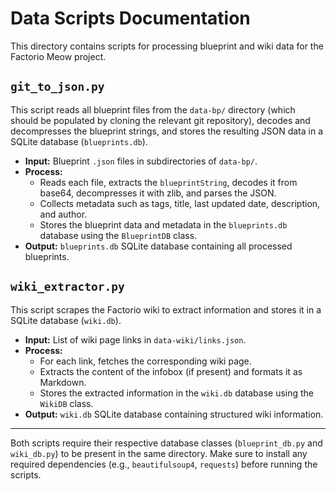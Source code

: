 # Data Scripts Documentation

This directory contains scripts for processing blueprint and wiki data for the Factorio Meow project.

## `git_to_json.py`

This script reads all blueprint files from the `data-bp/` directory (which should be populated by cloning the relevant git repository), decodes and decompresses the blueprint strings, and stores the resulting JSON data in a SQLite database (`blueprints.db`).

- **Input:** Blueprint `.json` files in subdirectories of `data-bp/`.
- **Process:**
  - Reads each file, extracts the `blueprintString`, decodes it from base64, decompresses it with zlib, and parses the JSON.
  - Collects metadata such as tags, title, last updated date, description, and author.
  - Stores the blueprint data and metadata in the `blueprints.db` database using the `BlueprintDB` class.
- **Output:** `blueprints.db` SQLite database containing all processed blueprints.

## `wiki_extractor.py`

This script scrapes the Factorio wiki to extract information and stores it in a SQLite database (`wiki.db`).

- **Input:** List of wiki page links in `data-wiki/links.json`.
- **Process:**
  - For each link, fetches the corresponding wiki page.
  - Extracts the content of the infobox (if present) and formats it as Markdown.
  - Stores the extracted information in the `wiki.db` database using the `WikiDB` class.
- **Output:** `wiki.db` SQLite database containing structured wiki information.

---

Both scripts require their respective database classes (`blueprint_db.py` and `wiki_db.py`) to be present in the same directory. Make sure to install any required dependencies (e.g., `beautifulsoup4`, `requests`) before running the scripts.
